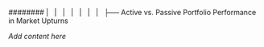 ######## |   |   |   |   |   |   |   ├── Active vs. Passive Portfolio Performance in Market Upturns

*Add content here*